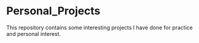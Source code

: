 # Personal_Projects
This repository contains some interesting projects I have done for practice and personal interest. 
